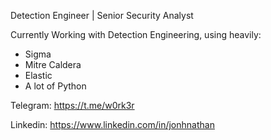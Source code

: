 Detection Engineer | Senior Security Analyst

Currently Working with Detection Engineering, using heavily:
* Sigma
* Mitre Caldera
* Elastic
* A lot of Python

Telegram: https://t.me/w0rk3r

Linkedin: https://www.linkedin.com/in/jonhnathan
